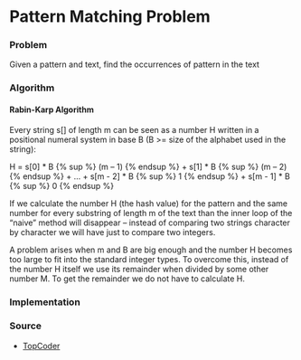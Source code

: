# Pattern Matching Problem

### Problem

Given a pattern and text, find the occurrences of pattern in the text

### Algorithm

#### Rabin-Karp Algorithm
Every string s[] of length m can be seen as a number H written in a positional numeral system in base B (B >= size of the alphabet used in the string):

H = s[0] * B {% sup %} (m – 1) {% endsup %} + s[1] * B {% sup %} (m – 2) {% endsup %} + … + s[m - 2] * B {% sup %} 1 {% endsup %} + s[m - 1] * B {% sup %} 0 {% endsup %}

If we calculate the number H (the hash value) for the pattern and the same number for every substring of length m of the text than the inner loop of the “naive” method will disappear – instead of comparing two strings character by character we will have just to compare two integers.

A problem arises when m and B are big enough and the number H becomes too large to fit into the standard integer types. To overcome this, instead of the number H itself we use its remainder when divided by some other number M. To get the remainder we do not have to calculate H. 

### Implementation

### Source
* [TopCoder](https://www.topcoder.com/community/data-science/data-science-tutorials/introduction-to-string-searching-algorithms/)
